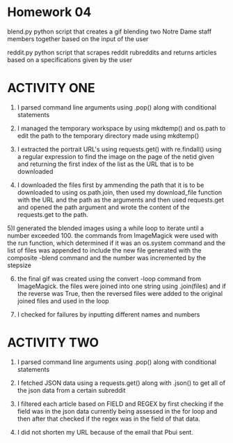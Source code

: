 Homework 04
===========
blend.py
    python script that creates a gif blending two Notre Dame staff members together based on the input of the user

reddit.py
    python script that scrapes reddit rubreddits and returns articles based on a specifications given by the user


ACTIVITY ONE 
===============
1) I parsed command line arguments using .pop() along with conditional statements

2) I managed the temporary workspace by using mkdtemp() and os.path to edit the path to the temporary directory made using mkdtemp()

3) I extracted the portrait URL's using requests.get() with re.findall() using a regular expression to find the image on the page of the netid given and returning the first index of the list as the URL that is to be downloaded

4) I downloaded the files first by ammending the path that it is to be downloaded to using os.path.join, then used my download_file function with the URL and the path as the arguments and then used requests.get and opened the path argument and wrote the content of the requests.get to the path.

5)I generated the blended images using a while loop to iterate until a number exceeded 100.  the commands from ImageMagick were used with the run function, which determined if it was an os.system command and the list of files was appended to include the new file generated with the composite -blend command and the number was incremented by the stepsize

6) the final gif was created using the convert -loop command from ImageMagick.  the files were joined into one string using .join(files) and if the reverse was True, then the reversed files were added to the original joined files and used in the loop

7) I checked for failures by inputting different names and numbers

ACTIVITY TWO
==============
1) I parsed command line arguments using .pop() along with conditional statements

2) I fetched JSON data using a requests.get() along with .json() to get all of the json data from a certain subreddit 

3) I filtered each article based on FIELD and REGEX by first checking if the field was in the json data currently being assessed in the for loop and then after that checked if the regex was in the field of that data.

4) I did not shorten my URL because of the email that Pbui sent.
